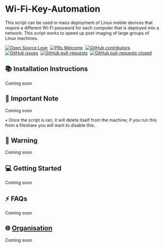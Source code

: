 # Wi-Fi-Key-Automation
This script can be used in mass deployment of Linux mobile devices that require a different Wi-Fi password for each computer that is deployed into a network. This script works to speed up post imaging of large groups of Linux machines.

[![Open Source Love](https://badges.frapsoft.com/os/v1/open-source.svg?v=102)](https://hacktoberfest.netlify.com/)&nbsp;
[![PRs Welcome](https://img.shields.io/badge/PRs-welcome-brightgreen.svg?style=flat-square)](https://github.com/Narehood/Wi-Fi-Key-Automation)&nbsp;
[![GitHub contributors](https://img.shields.io/github/contributors/Naereen/StrapDown.js.svg)](https://github.com/Narehood/Wi-Fi-Key-Automation/graphs/contributors)&nbsp;
[![GitHub issues](https://img.shields.io/github/issues/Naereen/StrapDown.js.svg)](https://github.com/Narehood/Wi-Fi-Key-Automation/issues)&nbsp;
[![GitHub pull-requests](https://img.shields.io/github/issues-pr/Naereen/StrapDown.js.svg)](https://github.com/Narehood/Wi-Fi-Key-Automation/pull/)&nbsp;
[![GitHub pull-requests closed](https://img.shields.io/github/issues-pr-closed/Naereen/StrapDown.js.svg)](https://github.com/Narehood/Wi-Fi-Key-Automation/pull/)&nbsp;


## :books: Installation Instructions
Coming soon

## :pencil: Important Note 
Coming soon

• Once the script is ran, it will delete itself from the machine; if you run this from a fileshare you will want to disable this.

## :rotating_light: Warning

Coming soon


## :computer: Getting Started

Coming soon


## :zap: FAQs

Coming soon

  
## :globe_with_meridians: [Organisation](https://narehood.net/)

Coming soon
